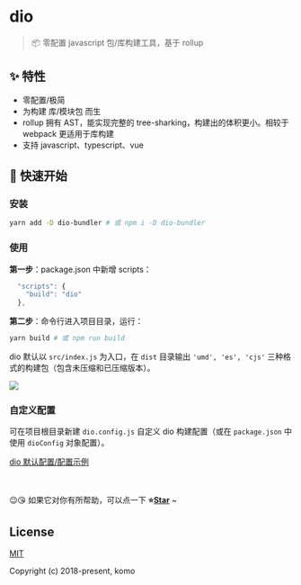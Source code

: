 # dio

> 📦 零配置 javascript 包/库构建工具，基于 rollup

## ✨ 特性

- 零配置/极简
- 为构建 库/模块包 而生
- rollup 拥有 AST，能实现完整的 tree-sharking，构建出的体积更小。相较于 webpack 更适用于库构建
- 支持 javascript、typescript、vue

## 🚀 快速开始

### 安装

```bash
yarn add -D dio-bundler # 或 npm i -D dio-bundler
```

### 使用

**第一步**：package.json 中新增 scripts：

```js
  "scripts": {
    "build": "dio"
  },
```

**第二步**：命令行进入项目目录，运行：

```bash
yarn build # 或 npm run build
```

dio 默认以 `src/index.js` 为入口，在 `dist` 目录输出 `'umd', 'es', 'cjs'` 三种格式的构建包（包含未压缩和已压缩版本）。

<img src="https://github.com/komomoo/dio/blob/master/docs/assets/cli.png?raw=true">

### 自定义配置

可在项目根目录新建 `dio.config.js` 自定义 dio 构建配置（或在 `package.json` 中使用 `dioConfig` 对象配置）。

[dio 默认配置/配置示例](https://github.com/komomoo/dio/blob/master/src/config/dio.config.js)

<br>
<br>
😉😘 如果它对你有所帮助，可以点一下 <b>⭐️<a href="#">Star</a></b> ~

## License

[MIT](http://opensource.org/licenses/MIT)

Copyright (c) 2018-present, komo
